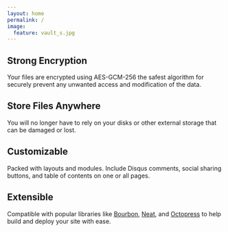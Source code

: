 ```yaml
---
layout: home
permalink: /
image:
  feature: vault_s.jpg
---
```


<div class="tiles">

<div class="tile">
  <h2 class="post-title">Strong Encryption</h2>
  <p class="post-excerpt">Your files are encrypted using AES-GCM-256 the safest algorithm for securely prevent any unwanted access and modification of the data.</p>
</div><!-- /.tile -->

<div class="tile">
  <h2 class="post-title">Store Files Anywhere</h2>
  <p class="post-excerpt">You will no longer have to rely on your disks or other external storage that can be damaged or lost.</p>
</div><!-- /.tile -->

<div class="tile">
  <h2 class="post-title">Customizable</h2>
  <p class="post-excerpt">Packed with layouts and modules. Include Disqus comments, social sharing buttons, and table of contents on one or all pages.</p>
</div><!-- /.tile -->

<div class="tile">
  <h2 class="post-title">Extensible</h2>
  <p class="post-excerpt">Compatible with popular libraries like <a href="http://bourbon.io">Bourbon</a>, <a href="http://neat.bourbon.io/">Neat</a>, and <a href="http://github.com/octopress/octopress">Octopress</a> to help build and deploy your site with ease.</p>
</div><!-- /.tile -->

</div><!-- /.tiles -->
